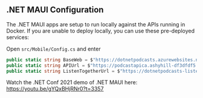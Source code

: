 ## .NET MAUI Configuration

The .NET MAUI apps are setup to run locally against the APIs running in Docker. If you are unable to deploy locally, you can use these pre-deployed services:

Open `src/Mobile/Config.cs` and enter

```csharp
public static string BaseWeb = $"https://dotnetpodcasts.azurewebsites.net/";
public static string APIUrl = $"https://podcastapica.ashyhill-df3dfdf5.eastus.azurecontainerapps.io/v1/";
public static string ListenTogetherUrl = $"https://dotnetpodcasts-listentogether-hub.azurewebsites.net/listentogether";
```

Watch the .NET Conf 2021 demo of .NET MAUI here: https://youtu.be/gYQxBHjRNr0?t=3357
